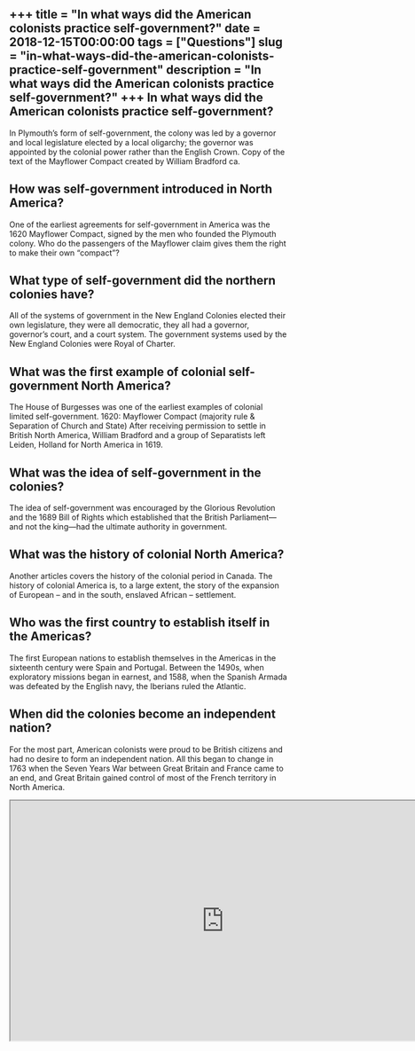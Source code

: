 +++
title = "In what ways did the American colonists practice self-government?"
date = 2018-12-15T00:00:00
tags = ["Questions"]
slug = "in-what-ways-did-the-american-colonists-practice-self-government"
description = "In what ways did the American colonists practice self-government?"
+++
In what ways did the American colonists practice self-government?
-----------------------------------------------------------------

In Plymouth’s form of self-government, the colony was led by a governor and local legislature elected by a local oligarchy; the governor was appointed by the colonial power rather than the English Crown. Copy of the text of the Mayflower Compact created by William Bradford ca.

How was self-government introduced in North America?
----------------------------------------------------

One of the earliest agreements for self-government in America was the 1620 Mayflower Compact, signed by the men who founded the Plymouth colony. Who do the passengers of the Mayflower claim gives them the right to make their own “compact”?

What type of self-government did the northern colonies have?
------------------------------------------------------------

All of the systems of government in the New England Colonies elected their own legislature, they were all democratic, they all had a governor, governor’s court, and a court system. The government systems used by the New England Colonies were Royal of Charter.

What was the first example of colonial self-government North America?
---------------------------------------------------------------------

The House of Burgesses was one of the earliest examples of colonial limited self-government. 1620: Mayflower Compact (majority rule &amp; Separation of Church and State) After receiving permission to settle in British North America, William Bradford and a group of Separatists left Leiden, Holland for North America in 1619.

What was the idea of self-government in the colonies?
-----------------------------------------------------

The idea of self-government was encouraged by the Glorious Revolution and the 1689 Bill of Rights which established that the British Parliament—and not the king—had the ultimate authority in government.

What was the history of colonial North America?
-----------------------------------------------

Another articles covers the history of the colonial period in Canada. The history of colonial America is, to a large extent, the story of the expansion of European – and in the south, enslaved African – settlement.

Who was the first country to establish itself in the Americas?
--------------------------------------------------------------

The first European nations to establish themselves in the Americas in the sixteenth century were Spain and Portugal. Between the 1490s, when exploratory missions began in earnest, and 1588, when the Spanish Armada was defeated by the English navy, the Iberians ruled the Atlantic.

When did the colonies become an independent nation?
---------------------------------------------------

For the most part, American colonists were proud to be British citizens and had no desire to form an independent nation. All this began to change in 1763 when the Seven Years War between Great Britain and France came to an end, and Great Britain gained control of most of the French territory in North America.

<iframe allow="accelerometer; autoplay; clipboard-write; encrypted-media; gyroscope; picture-in-picture" allowfullscreen="" class="__youtube_prefs__  epyt-is-override  no-lazyload" data-no-lazy="1" data-origheight="433" data-origwidth="770" data-skipgform_ajax_framebjll="" height="433" id="_ytid_14643" loading="lazy" src="https://www.youtube.com/embed/jRh0tCZ--Go?enablejsapi=1&autoplay=0&cc_load_policy=0&cc_lang_pref=&iv_load_policy=1&loop=0&modestbranding=0&rel=1&fs=1&playsinline=0&autohide=2&theme=dark&color=red&controls=1&" title="YouTube player" width="770"></iframe>